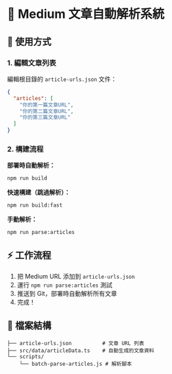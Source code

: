# 📝 Medium 文章自動解析系統

## 🚀 使用方式

### 1. 編輯文章列表
編輯根目錄的 `article-urls.json` 文件：

```json
{
  "articles": [
    "你的第一篇文章URL",
    "你的第二篇文章URL",
    "你的第三篇文章URL"
  ]
}
```

### 2. 構建流程

**部署時自動解析：**
```bash
npm run build
```

**快速構建（跳過解析）：**
```bash
npm run build:fast
```

**手動解析：**
```bash
npm run parse:articles
```

## ⚡ 工作流程

1. 把 Medium URL 添加到 `article-urls.json`
2. 運行 `npm run parse:articles` 測試
3. 推送到 Git，部署時自動解析所有文章
4. 完成！

## 📂 檔案結構

```
├── article-urls.json          # 文章 URL 列表
├── src/data/articleData.ts    # 自動生成的文章資料
└── scripts/
    └── batch-parse-articles.js # 解析腳本
``` 